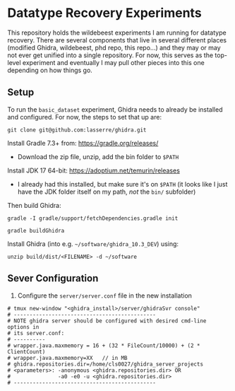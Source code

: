 # Datatype Recovery Experiments

This repository holds the wildebeest experiments I am running for datatype recovery.
There are several components that live in several different places (modified Ghidra,
wildebeest, phd repo, this repo...) and they may or may not ever get unified into
a single repository. For now, this serves as the top-level experiment and eventually
I may pull other pieces into this one depending on how things go.

## Setup
To run the `basic_dataset` experiment, Ghidra needs to already be installed and
configured. For now, the steps to set that up are:

`git clone git@github.com:lasserre/ghidra.git`

Install Gradle 7.3+ from: https://gradle.org/releases/

- Download the zip file, unzip, add the bin folder to `$PATH`

Install JDK 17 64-bit: https://adoptium.net/temurin/releases

- I already had this installed, but make sure it's on `$PATH` (it looks like I
just have the JDK folder itself on my path, *not* the `bin/` subfolder)

Then build Ghidra:

`gradle -I gradle/support/fetchDependencies.gradle init`

`gradle buildGhidra`

Install Ghidra (into e.g. `~/software/ghidra_10.3_DEV`) using:

`unzip build/dist/<FILENAME> -d ~/software`

## Sever Configuration
1. Configure the `server/server.conf` file in the new installation




~~~
# tmux new-window "<ghidra_install>/server/ghidraSvr console"
# ---------------------------------------------
# NOTE ghidra server should be configured with desired cmd-line options in
# its server.conf:
# ----------
# wrapper.java.maxmemory = 16 + (32 * FileCount/10000) + (2 * ClientCount)
# wrapper.java.maxmemory=XX   // in MB
# ghidra.repositories.dir=/home/cls0027/ghidra_server_projects
# <parameters>: -anonymous <ghidra.repositories.dir> OR
#               -a0 -e0 -u <ghidra.repositories.dir>
# ---------------------------------------------
~~~